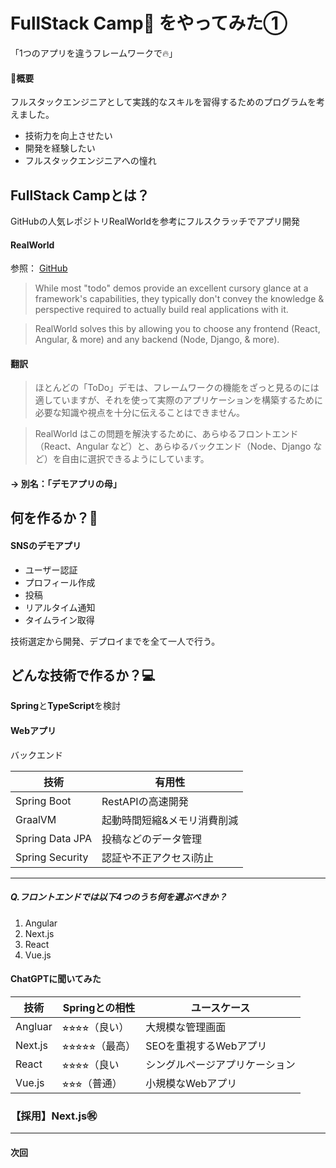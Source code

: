 # FullStack Camp💪 をやってみた①

「1つのアプリを違うフレームワークで🔥」

#### 🎯概要
フルスタックエンジニアとして実践的なスキルを習得するためのプログラムを考えました。

- 技術力を向上させたい
- 開発を経験したい
- フルスタックエンジニアへの憧れ

## FullStack Campとは？

GitHubの人気レポジトリRealWorldを参考にフルスクラッチでアプリ開発

#### RealWorld
参照：
[GitHub](https://github.com/gothinkster/realworld/blob/main/README.md)

>While most "todo" demos provide an excellent cursory glance at a framework's capabilities, they typically don't convey the knowledge & perspective required to actually build real applications with it.

>RealWorld solves this by allowing you to choose any frontend (React, Angular, & more) and any backend (Node, Django, & more).

#### 翻訳
>ほとんどの「ToDo」デモは、フレームワークの機能をざっと見るのには適していますが、それを使って実際のアプリケーションを構築するために必要な知識や視点を十分に伝えることはできません。

>RealWorld はこの問題を解決するために、あらゆるフロントエンド（React、Angular など）と、あらゆるバックエンド（Node、Django など）を自由に選択できるようにしています。

#### -> 別名：「デモアプリの母」

## 何を作るか？📲
#### SNSのデモアプリ
- ユーザー認証
- プロフィール作成
- 投稿
- リアルタイム通知
- タイムライン取得

技術選定から開発、デプロイまでを全て一人で行う。

## どんな技術で作るか？💻

**Spring**と**TypeScript**を検討
<br>
#### Webアプリ
バックエンド

| 技術            | 有用性 |
|-----------------|--------|
| Spring Boot     |RestAPIの高速開発
| GraalVM         |起動時間短縮&メモリ消費削減
| Spring Data JPA |投稿などのデータ管理
| Spring Security |認証や不正アクセスi防止
---
##### Q.フロントエンドでは以下4つのうち何を選ぶべきか？
1. Angular
2. Next.js
3. React
4. Vue.js
#### ChatGPTに聞いてみた
| 技術    | Springとの相性     | ユースケース                   |
| ---     | ---                | -                              |
| Angluar | ⭐︎⭐︎⭐︎⭐︎（良い）   | 大規模な管理画面
| Next.js | ⭐︎⭐︎⭐︎⭐︎⭐︎（最高） | SEOを重視するWebアプリ
| React   | ⭐︎⭐︎⭐︎⭐︎（良い     | シングルページアプリケーション
| Vue.js  | ⭐︎⭐︎⭐︎（普通）     | 小規模なWebアプリ

### 【採用】Next.js㊗️
---
#### 次回

